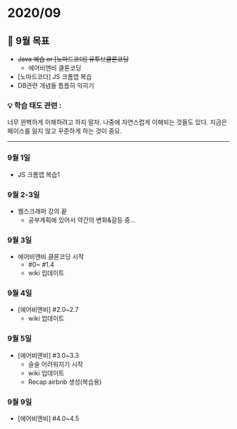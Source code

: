# 2020/09

## 📌 9월 목표

- ~~Java 예습 or [노마드코더] 유투브클론코딩~~
  - 에어비엔비 클론코딩
- [노마드코더] JS 크롬앱 복습
- DB관련 개념들 틈틈히 익히기

### 💡 학습 태도 관련 :

너무 완벽하게 이해하려고 하지 말자. 나중에 자연스럽게 이해되는 것들도 있다.
지금은 페이스를 잃지 않고 꾸준하게 하는 것이 중요.

---

### 9월 1일

- JS 크롬앱 복습1

### 9월 2-3일

- 웹스크래퍼 강의 끝
  - 공부계획에 있어서 약간의 변화&갈등 중...

### 9월 3일

- 에어비엔비 클론코딩 시작
  - #0~ #1.4
  - wiki 업데이트

### 9월 4일

- [에어비엔비] #2.0~2.7
  - wiki 업데이트

### 9월 5일

- [에어비엔비] #3.0~3.3
  - 슬슬 어려워지기 시작
  - wiki 업데이트
  - Recap airbnb 생성(복습용)

### 9월 9일

- [에어비엔비] #4.0~4.5
